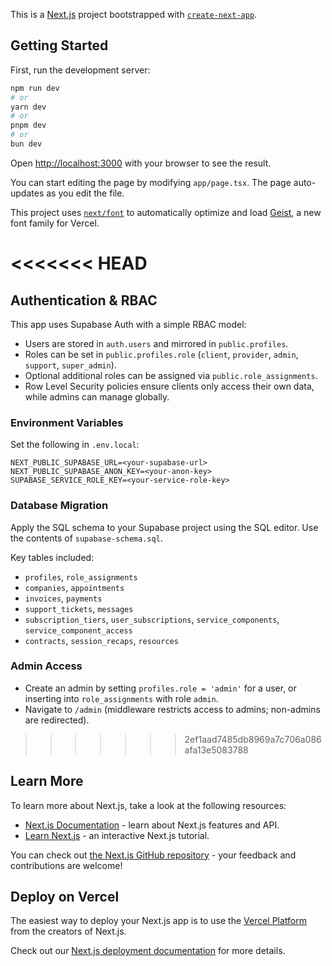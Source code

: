 This is a [Next.js](https://nextjs.org) project bootstrapped with [`create-next-app`](https://nextjs.org/docs/app/api-reference/cli/create-next-app).

## Getting Started

First, run the development server:

```bash
npm run dev
# or
yarn dev
# or
pnpm dev
# or
bun dev
```

Open [http://localhost:3000](http://localhost:3000) with your browser to see the result.

You can start editing the page by modifying `app/page.tsx`. The page auto-updates as you edit the file.

This project uses [`next/font`](https://nextjs.org/docs/app/building-your-application/optimizing/fonts) to automatically optimize and load [Geist](https://vercel.com/font), a new font family for Vercel.

<<<<<<< HEAD
=======
## Authentication & RBAC

This app uses Supabase Auth with a simple RBAC model:

- Users are stored in `auth.users` and mirrored in `public.profiles`.
- Roles can be set in `public.profiles.role` (`client`, `provider`, `admin`, `support`, `super_admin`).
- Optional additional roles can be assigned via `public.role_assignments`.
- Row Level Security policies ensure clients only access their own data, while admins can manage globally.

### Environment Variables

Set the following in `.env.local`:

```
NEXT_PUBLIC_SUPABASE_URL=<your-supabase-url>
NEXT_PUBLIC_SUPABASE_ANON_KEY=<your-anon-key>
SUPABASE_SERVICE_ROLE_KEY=<your-service-role-key>
```

### Database Migration

Apply the SQL schema to your Supabase project using the SQL editor. Use the contents of `supabase-schema.sql`.

Key tables included:

- `profiles`, `role_assignments`
- `companies`, `appointments`
- `invoices`, `payments`
- `support_tickets`, `messages`
- `subscription_tiers`, `user_subscriptions`, `service_components`, `service_component_access`
- `contracts`, `session_recaps`, `resources`

### Admin Access

- Create an admin by setting `profiles.role = 'admin'` for a user, or inserting into `role_assignments` with role `admin`.
- Navigate to `/admin` (middleware restricts access to admins; non-admins are redirected).

>>>>>>> 2ef1aad7485db8969a7c706a086afa13e5083788
## Learn More

To learn more about Next.js, take a look at the following resources:

- [Next.js Documentation](https://nextjs.org/docs) - learn about Next.js features and API.
- [Learn Next.js](https://nextjs.org/learn) - an interactive Next.js tutorial.

You can check out [the Next.js GitHub repository](https://github.com/vercel/next.js) - your feedback and contributions are welcome!

## Deploy on Vercel

The easiest way to deploy your Next.js app is to use the [Vercel Platform](https://vercel.com/new?utm_medium=default-template&filter=next.js&utm_source=create-next-app&utm_campaign=create-next-app-readme) from the creators of Next.js.

Check out our [Next.js deployment documentation](https://nextjs.org/docs/app/building-your-application/deploying) for more details.
